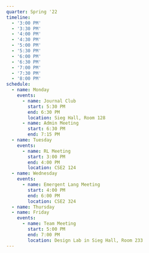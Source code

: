 ```yaml
---
quarter: Spring '22
timeline:
  - '3:00 PM'
  - '3:30 PM'
  - '4:00 PM'
  - '4:30 PM'
  - '5:00 PM'
  - '5:30 PM'
  - '6:00 PM'
  - '6:30 PM'
  - '7:00 PM'
  - '7:30 PM'
  - '8:00 PM'
schedule:
  - name: Monday
    events:
      - name: Journal Club
        start: 5:30 PM
        end: 6:30 PM
        location: Sieg Hall, Room 128
      - name: Admin Meeting
        start: 6:30 PM
        end: 7:15 PM
  - name: Tuesday
    events:
      - name: RL Meeting
        start: 3:00 PM
        end: 4:00 PM
        location: CSE2 124
  - name: Wednesday
    events:
      - name: Emergent Lang Meeting
        start: 4:00 PM
        end: 6:00 PM
        location: CSE2 324
  - name: Thursday
  - name: Friday
    events:
      - name: Team Meeting
        start: 5:00 PM
        end: 7:00 PM
        location: Design Lab in Sieg Hall, Room 233
---
```

